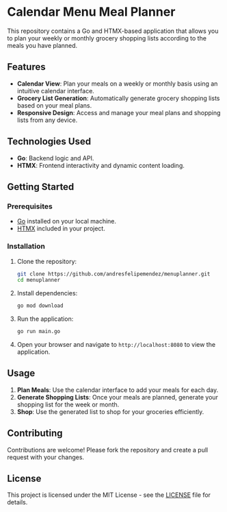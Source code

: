 # Calendar Menu Meal Planner

This repository contains a Go and HTMX-based application that allows you to plan your weekly or monthly grocery shopping lists according to the meals you have planned.

## Features

- **Calendar View**: Plan your meals on a weekly or monthly basis using an intuitive calendar interface.
- **Grocery List Generation**: Automatically generate grocery shopping lists based on your meal plans.
- **Responsive Design**: Access and manage your meal plans and shopping lists from any device.

## Technologies Used

- **Go**: Backend logic and API.
- **HTMX**: Frontend interactivity and dynamic content loading.

## Getting Started

### Prerequisites

- [Go](https://golang.org/doc/install) installed on your local machine.
- [HTMX](https://htmx.org/) included in your project.

### Installation

1. Clone the repository:
    ```sh
    git clone https://github.com/andresfelipemendez/menuplanner.git
    cd menuplanner
    ```

2. Install dependencies:
    ```sh
    go mod download
    ```

3. Run the application:
    ```sh
    go run main.go
    ```

4. Open your browser and navigate to `http://localhost:8080` to view the application.

## Usage

1. **Plan Meals**: Use the calendar interface to add your meals for each day.
2. **Generate Shopping Lists**: Once your meals are planned, generate your shopping list for the week or month.
3. **Shop**: Use the generated list to shop for your groceries efficiently.

## Contributing

Contributions are welcome! Please fork the repository and create a pull request with your changes.

## License

This project is licensed under the MIT License - see the [LICENSE](LICENSE) file for details.

